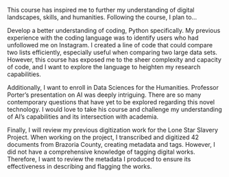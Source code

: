 This course has inspired me to further my understanding of digital landscapes, skills, and humanities. Following the course, I plan to...

Develop a better understanding of coding, Python specifically. My previous experience with the coding language was to identify users who had unfollowed me on Instagram. I created a line of code that could compare two lists efficiently, especially useful when comparing two large data sets. However, this course has exposed me to the sheer complexity and capacity of code, and I want to explore the language to heighten my research capabilities. 

Additionally, I want to enroll in Data Sciences for the Humanities. Professor Porter’s presentation on AI was deeply intriguing. There are so many contemporary questions that have yet to be explored regarding this novel technology. I would love to take his course and challenge my understanding of AI’s capabilities and its intersection with academia. 

Finally, I will review my previous digitization work for the Lone Star Slavery Project. When working on the project, I transcribed and digitized 42 documents from Brazoria County, creating metadata and tags. However, I did not have a comprehensive knowledge of tagging digital works. Therefore, I want to review the metadata I produced to ensure its effectiveness in describing and flagging the works. 

